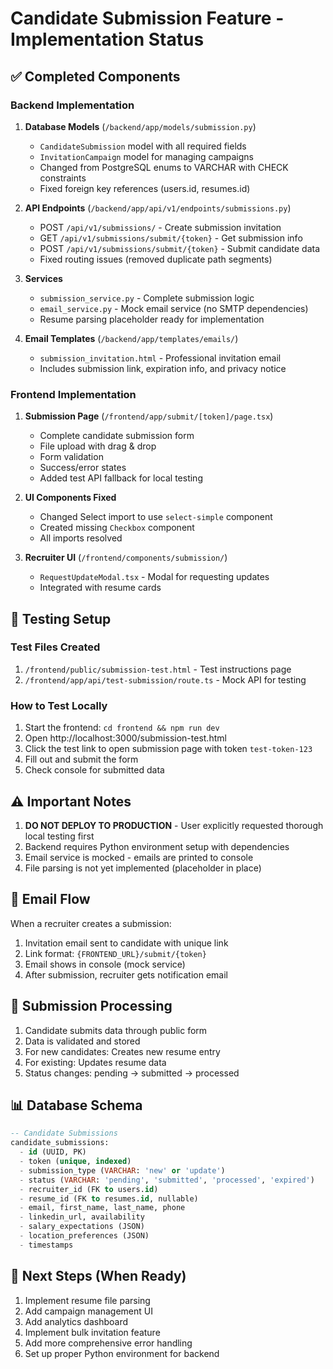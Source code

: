 # Candidate Submission Feature - Implementation Status

## ✅ Completed Components

### Backend Implementation
1. **Database Models** (`/backend/app/models/submission.py`)
   - `CandidateSubmission` model with all required fields
   - `InvitationCampaign` model for managing campaigns
   - Changed from PostgreSQL enums to VARCHAR with CHECK constraints
   - Fixed foreign key references (users.id, resumes.id)

2. **API Endpoints** (`/backend/app/api/v1/endpoints/submissions.py`)
   - POST `/api/v1/submissions/` - Create submission invitation
   - GET `/api/v1/submissions/submit/{token}` - Get submission info
   - POST `/api/v1/submissions/submit/{token}` - Submit candidate data
   - Fixed routing issues (removed duplicate path segments)

3. **Services** 
   - `submission_service.py` - Complete submission logic
   - `email_service.py` - Mock email service (no SMTP dependencies)
   - Resume parsing placeholder ready for implementation

4. **Email Templates** (`/backend/app/templates/emails/`)
   - `submission_invitation.html` - Professional invitation email
   - Includes submission link, expiration info, and privacy notice

### Frontend Implementation
1. **Submission Page** (`/frontend/app/submit/[token]/page.tsx`)
   - Complete candidate submission form
   - File upload with drag & drop
   - Form validation
   - Success/error states
   - Added test API fallback for local testing

2. **UI Components Fixed**
   - Changed Select import to use `select-simple` component
   - Created missing `Checkbox` component
   - All imports resolved

3. **Recruiter UI** (`/frontend/components/submission/`)
   - `RequestUpdateModal.tsx` - Modal for requesting updates
   - Integrated with resume cards

## 🧪 Testing Setup

### Test Files Created
1. `/frontend/public/submission-test.html` - Test instructions page
2. `/frontend/app/api/test-submission/route.ts` - Mock API for testing

### How to Test Locally
1. Start the frontend: `cd frontend && npm run dev`
2. Open http://localhost:3000/submission-test.html
3. Click the test link to open submission page with token `test-token-123`
4. Fill out and submit the form
5. Check console for submitted data

## ⚠️ Important Notes

1. **DO NOT DEPLOY TO PRODUCTION** - User explicitly requested thorough local testing first
2. Backend requires Python environment setup with dependencies
3. Email service is mocked - emails are printed to console
4. File parsing is not yet implemented (placeholder in place)

## 📧 Email Flow

When a recruiter creates a submission:
1. Invitation email sent to candidate with unique link
2. Link format: `{FRONTEND_URL}/submit/{token}`
3. Email shows in console (mock service)
4. After submission, recruiter gets notification email

## 🔄 Submission Processing

1. Candidate submits data through public form
2. Data is validated and stored
3. For new candidates: Creates new resume entry
4. For existing: Updates resume data
5. Status changes: pending → submitted → processed

## 📊 Database Schema

```sql
-- Candidate Submissions
candidate_submissions:
  - id (UUID, PK)
  - token (unique, indexed)
  - submission_type (VARCHAR: 'new' or 'update')
  - status (VARCHAR: 'pending', 'submitted', 'processed', 'expired')
  - recruiter_id (FK to users.id)
  - resume_id (FK to resumes.id, nullable)
  - email, first_name, last_name, phone
  - linkedin_url, availability
  - salary_expectations (JSON)
  - location_preferences (JSON)
  - timestamps
```

## 🚀 Next Steps (When Ready)

1. Implement resume file parsing
2. Add campaign management UI
3. Add analytics dashboard
4. Implement bulk invitation feature
5. Add more comprehensive error handling
6. Set up proper Python environment for backend